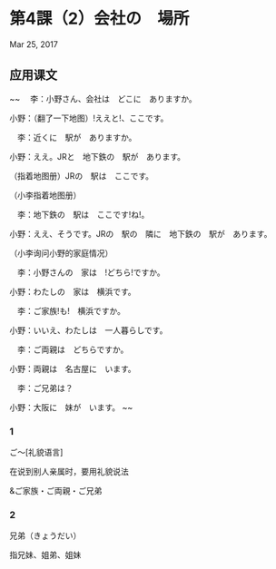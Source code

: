 # 第4課（2）会社の　場所
Mar 25, 2017

## 应用课文
~~
　李：小野さん、会社は　どこに　ありますか。

小野：（翻了一下地图）!ええと!、ここです。

　李：近くに　駅が　ありますか。

小野：ええ。JRと　地下鉄の　駅が　あります。

（指着地图册）JRの　駅は　ここです。

（小李指着地图册）

　李：地下鉄の　駅は　ここです!ね!。

小野：ええ、そうです。JRの　駅の　隣に　地下鉄の　駅が　あります。

（小李询问小野的家庭情况）

　李：小野さんの　家は　!どちら!ですか。

小野：わたしの　家は　横浜です。

　李：ご家族!も!　横浜ですか。

小野：いいえ、わたしは　一人暮らしです。

　李：ご両親は　どちらですか。

小野：両親は　名古屋に　います。

　李：ご兄弟は？

小野：大阪に　妹が　います。
~~

### 1
ご～[礼貌语言]

在说到别人亲属时，要用礼貌说法

&ご家族・ご両親・ご兄弟

### 2
兄弟（きょうだい）

指兄妹、姐弟、姐妹
